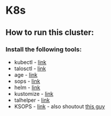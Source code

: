 # K8s

## How to run this cluster:
### Install the following tools:
- kubectl - [link]()
- talosctl - [link]()
- age - [link]()
- sops - [link](https://github.com/getsops/sops)
- helm - [link]()
- kustomize - [link](https://kustomize.io/)
- talhelper - [link](https://github.com/budimanjojo/talhelper/tree/master)
- KSOPS - [link](https://github.com/viaduct-ai/kustomize-sops) - also shoutout [this guy](https://blog.oddbit.com/post/2021-03-09-getting-started-with-ksops/)